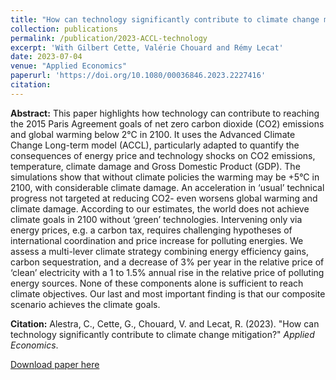 ```yaml
---
title: "How can technology significantly contribute to climate change mitigation?"
collection: publications
permalink: /publication/2023-ACCL-technology
excerpt: 'With Gilbert Cette, Valérie Chouard and Rémy Lecat'
date: 2023-07-04
venue: "Applied Economics"
paperurl: 'https://doi.org/10.1080/00036846.2023.2227416'
citation:
---
```


**Abstract:** This paper highlights how technology can contribute to reaching the 2015 Paris Agreement goals of net zero carbon dioxide (CO2) emissions and global warming below 2°C in 2100. It uses the Advanced Climate Change Long-term model (ACCL), particularly adapted to quantify the consequences of energy price and technology shocks on CO2 emissions, temperature, climate damage and Gross Domestic Product (GDP). The simulations show that without climate policies the warming may be +5°C in 2100, with considerable climate damage. An acceleration in ‘usual’ technical progress not targeted at reducing CO2- even worsens global warming and climate damage. According to our estimates, the world does not achieve climate goals in 2100 without ‘green’ technologies. Intervening only via energy prices, e.g. a carbon tax, requires challenging hypotheses of international coordination and price increase for polluting energies. We assess a multi-lever climate strategy combining energy efficiency gains, carbon sequestration, and a decrease of 3% per year in the relative price of ‘clean’ electricity with a 1 to 1.5% annual rise in the relative price of polluting energy sources. None of these components alone is sufficient to reach climate objectives. Our last and most important finding is that our composite scenario achieves the climate goals.

**Citation:** Alestra, C., Cette, G., Chouard, V. and Lecat, R. (2023). "How can technology significantly contribute to climate change mitigation?" <i>Applied Economics</i>. 

[Download paper here](https://doi.org/10.1080/00036846.2023.2227416)
